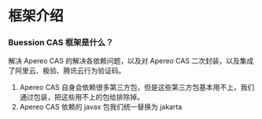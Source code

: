 # 框架介绍


### Buession CAS 框架是什么？
解决 Apereo CAS 的解决各依赖问题，以及对 Apereo CAS 二次封装，以及集成了阿里云、极验、腾讯云行为验证码。

1. Apereo CAS 自身会依赖很多第三方包，但是这些第三方包基本用不上，我们通过包装，把这些用不上的包给排除掉。
2. Apereo CAS 依赖的 javax 包我们统一替换为 jakarta